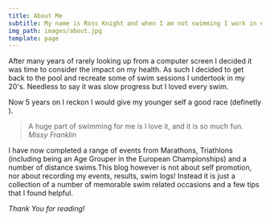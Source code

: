 ```yaml
---
title: About Me
subtitle: My name is Ross Knight and when I am not swimming I work in eCommerce.
img_path: images/about.jpg
template: page
---
```


After many years of rarely looking up from a computer  screen I decided it was time to consider the impact on my health. As such I decided to get back to the pool and recreate some of swim sessions I undertook in my 20's. Needless to say it was slow progress but I loved every swim. 

Now 5 years on I reckon I would give my younger self a good race (definetly ). 

>A huge part of swimming for me is I love it, and it is so much fun. <cite>Missy Franklin</cite>

I have now completed a range of events from Marathons, Triathlons (including being an Age Grouper in the European Championships) and a number of distance swims.This blog however is not about self promotion, nor about recording my events, results, swim logs! Instead it is just a collection of a number of memorable swim related occasions and a few tips that I found helpful.

*Thank You for reading!*
